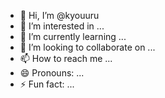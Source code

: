 - 👋 Hi, I’m @kyouuru
- 👀 I’m interested in ...
- 🌱 I’m currently learning ...
- 💞️ I’m looking to collaborate on ...
- 📫 How to reach me ...
- 😄 Pronouns: ...
- ⚡ Fun fact: ...

<!---
kyouuru/kyouuru is a ✨ special ✨ repository because its `README.md` (this file) appears on your GitHub profile.
You can click the Preview link to take a look at your changes.
--->
